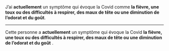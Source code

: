 <!---->J’ai <b>actuellement</b> un symptôme qui évoque la Covid comme <b>la fièvre, une toux ou des difficultés à respirer, des maux de tête ou une diminution de l’odorat et du goût</b>.

---

<!---->Cette personne a <b>actuellement</b> un symptôme qui évoque la Covid <b>la fièvre, une toux ou des difficultés à respirer, des maux de tête ou une diminution de l’odorat et du goût</b> .

